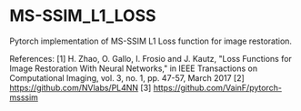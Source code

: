 # MS-SSIM_L1_LOSS
Pytorch implementation of MS-SSIM L1 Loss function for image restoration.

References:
[1] H. Zhao, O. Gallo, I. Frosio and J. Kautz, "Loss Functions for Image Restoration With Neural Networks," in IEEE Transactions on Computational Imaging, vol. 3, no. 1, pp. 47-57, March 2017
[2] https://github.com/NVlabs/PL4NN
[3] https://github.com/VainF/pytorch-msssim
